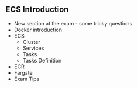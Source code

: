 ## ECS Introduction

- New section at the exam - some tricky questions
- Docker introduction
- ECS
  - Cluster
  - Services
  - Tasks
  - Tasks Definition
- ECR
- Fargate
- Exam Tips
